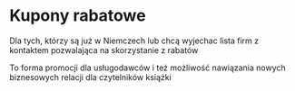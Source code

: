 # Kupony rabatowe

Dla tych, którzy są już w Niemczech lub chcą wyjechac
lista firm z kontaktem pozwalająca na skorzystanie z rabatów

To forma promocji dla usługodawców i też możliwość nawiązania nowych biznesowych relacji dla czytelników książki

